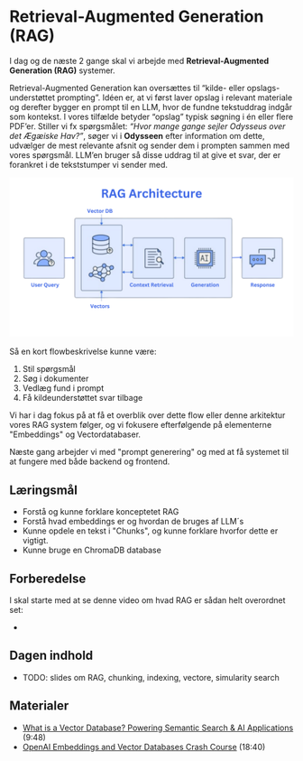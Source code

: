 # Retrieval-Augmented Generation (RAG)
I dag og de næste 2 gange skal vi arbejde med **Retrieval-Augmented Generation (RAG)** systemer. 

Retrieval-Augmented Generation kan oversættes til “kilde- eller opslags-understøttet prompting”. Idéen er, at vi først laver opslag i relevant materiale og derefter bygger en prompt til en LLM, hvor de fundne tekstuddrag indgår som kontekst. I vores tilfælde betyder “opslag” typisk søgning i én eller flere PDF’er.
Stiller vi fx spørgsmålet: *“Hvor mange gange sejler Odysseus over det Ægæiske Hav?”*, søger vi i **Odysseen** efter information om dette, udvælger de mest relevante afsnit og sender dem i prompten sammen med vores spørgsmål. LLM’en bruger så disse uddrag til at give et svar, der er forankret i de tekststumper vi sender med.

![](assets/rag_architecture.png)

Så en kort flowbeskrivelse kunne være:
1. Stil spørgsmål
2. Søg i dokumenter
3. Vedlæg fund i prompt
4. Få kildeunderstøttet svar tilbage

Vi har i dag fokus på at få et overblik over dette flow eller denne arkitektur vores RAG system følger, og vi fokusere efterfølgende på elementerne "Embeddings" og Vectordatabaser.

Næste gang arbejder vi med "prompt generering" og med at få systemet til at fungere med både backend og frontend.

## Læringsmål
* Forstå og kunne forklare konceptetet RAG 
* Forstå hvad embeddings er og hvordan de bruges af LLM´s
* Kunne opdele en tekst i "Chunks", og kunne forklare hvorfor dette er vigtigt.
* Kunne bruge en ChromaDB database


## Forberedelse
I skal starte med at se denne video om hvad RAG er sådan helt overordnet set:

* []()







## Dagen indhold
* TODO: slides om RAG, chunking, indexing, vectore, simularity search

## Materialer
* [What is a Vector Database? Powering Semantic Search & AI Applications](https://www.youtube.com/watch?v=gl1r1XV0SLw) (9:48)
* [OpenAI Embeddings and Vector Databases Crash Course](https://www.youtube.com/watch?v=ySus5ZS0b94) (18:40)

